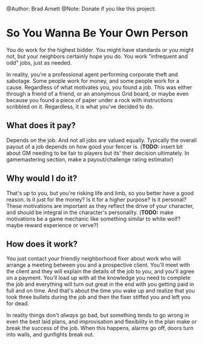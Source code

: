 @Author: Brad Arnett
@Note: Donate if you like this project:

# So You Wanna Be Your Own Person

You do work for the highest bidder.  You might have standards or you might not, but your neighbors certainly hope you do.  You work "infrequent and odd" jobs, just as needed.

In reality, you're a professional agent performing corporate theft and sabotage.  Some people work for money, and some people work for a cause.  Regardless of what motivates you, you found a job.  This was either through a friend of a friend, or an anonymous Grid board, or maybe even because you found a piece of paper under a rock with instructions scribbled on it.  Regardless, it is what you've decided to do.

## What does it pay?

Depends on the job.  And not all jobs are valued equally.  Typically the overall payout of a job depends on how good your fencer is. (**TODO:** insert bit about GM needing to be fair to players but its' their decision ultimately.  In gamemastering section, make a payout/challenge rating estimator)

## Why would I do it?

That's up to you, but you're risking life and limb, so you better have a good reason.  Is it just for the money?  Is it for a higher purpose?  Is it personal?  These motivations are important as they reflect the drive of your character, and should be integral in the character's personality.  (**TODO:** make motivations be a game mechanic like something similar to white wolf?  maybe reward experience or verve?)

## How does it work?

You just contact your friendly neighborhood fixer about work who will arrange a meeting between you and a prospective client.  You'll meet with the client and they will explain the details of the job to you, and you'll agree on a payment.  You'll load up with all the knowledge you need to complete the job and everything will turn out great in the end with you getting paid in full and on time.  And that's about the time you wake up and realize that you took three bullets during the job and then the fixer stiffed you and left you for dead.

In reality things don't *always* go bad, but something tends to go wrong in even the best laid plans, and improvisation and flexibility in the plan make or break the success of the job.  When this happens, alarms go off, doors turn into walls, and gunfights break out.


